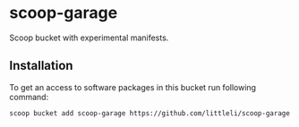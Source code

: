 # scoop-garage

Scoop bucket with experimental manifests.

## Installation

To get an access to software packages in this bucket run following command:

```sh
scoop bucket add scoop-garage https://github.com/littleli/scoop-garage
```
